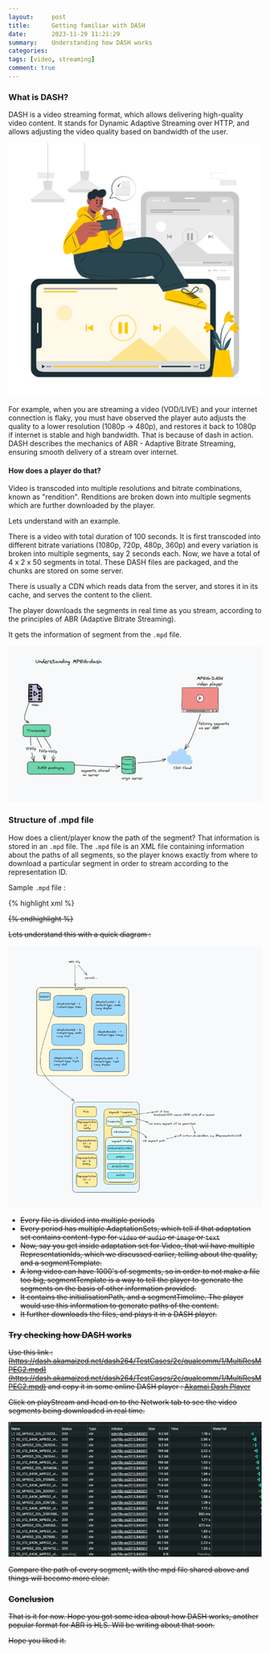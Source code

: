```yaml
---
layout:     post
title:      Getting familiar with DASH
date:       2023-11-29 11:21:29
summary:    Understanding how DASH works
categories: 
tags: [video, streaming]
comment: true
---
```


### What is DASH?

DASH is a video streaming format, which allows delivering high-quality video content. It stands for Dynamic Adaptive Streaming over HTTP, and allows adjusting the video quality based on bandwidth of the user.

![](../images/dash_intro_pic.jpg)


For example, when you are streaming a video (VOD/LIVE) and your internet connection is flaky, you must have observed the player auto adjusts the quality to a lower resolution (1080p -> 480p), and restores it back to 1080p if internet is stable and high bandwidth. That is because of dash in action.
DASH describes the mechanics of ABR - Adaptive Bitrate Streaming, ensuring smooth delivery of a stream over internet.

#### How does a player do that?

Video is transcoded into multiple resolutions and bitrate combinations, known as "rendition".
Renditions are broken down into multiple segments which are further downloaded by the player.

Lets understand with an example. 

There is a video with total duration of 100 seconds. It is first transcoded into different bitrate variations (1080p, 720p, 480p, 360p) and every variation is broken into multiple segments, say 2 seconds each. 
Now, we have a total of 4 x 2 x 50 segments in total. These DASH files are packaged, and the chunks are stored on some server. 

There is usually a CDN which reads data from the server, and stores it in its cache, and serves the content to the client.

The player downloads the segments in real time as you stream, according to the principles of ABR (Adaptive Bitrate Streaming).

It gets the information of segment from the `.mpd` file.

![](../images/dash_principles.png)

### Structure of .mpd file

How does a client/player know the path of the segment? That information is stored in an `.mpd` file. The `.mpd` file is an XML file containing information about the paths of all segments, so the player knows exactly from where to download a particular segment in order to stream according to the representation ID.

Sample `.mpd` file : 

{% highlight xml %}

<?xml version="1.0" encoding="utf-8"?>
<!-- MPD file Generated with GPAC version 0.5.1-DEV-rev4736M  on 2013-09-11T09:51:52Z-->
<MPD xmlns="urn:mpeg:dash:schema:mpd:2011" minBufferTime="PT1.500000S" type="static" mediaPresentationDuration="PT0H10M54.00S" profiles="urn:mpeg:dash:profile:isoff-live:2011,http://dashif.org/guidelines/dash264">
    <Period id="" duration="PT0H10M54.00S">
        <AdaptationSet segmentAlignment="true" maxWidth="1280" maxHeight="720" maxFrameRate="24" par="16:9">
            <Representation id="1" mimeType="video/mp4" codecs="avc1.42c01f" width="512" height="288" frameRate="24" sar="1:1" startWithSAP="1" bandwidth="1082580">
                <SegmentTemplate timescale="12288" media="ED_512_640K_MPEG2_video_$Time$.mp4" initialization="ED_512_640K_MPEG2_video_init.mp4">
                    <SegmentTimeline>
                        <S d="24576" r="-1" />
                    </SegmentTimeline>
                </SegmentTemplate>
            </Representation>
            <Representation id="2" mimeType="video/mp4" codecs="avc1.42c01f" width="768" height="432" frameRate="24" sar="1:1" startWithSAP="1" bandwidth="1880897">
                <SegmentTemplate timescale="12288" media="ED_768_1440K_MPEG2_video_$Time$.mp4" initialization="ED_768_1440K_MPEG2_video_init.mp4">
                    <SegmentTimeline>
                        <S d="24576" r="-1" />
                    </SegmentTimeline>
                </SegmentTemplate>
            </Representation>
            <Representation id="3" mimeType="video/mp4" codecs="avc1.42c01f" width="1280" height="720" frameRate="24" sar="1:1" startWithSAP="1" bandwidth="4114301">
                <SegmentTemplate timescale="12288" media="ED_1280_4M_MPEG2_video_$Time$.mp4" initialization="ED_1280_4M_MPEG2_video_init.mp4">
                    <SegmentTimeline>
                        <S d="24576" r="-1" />
                    </SegmentTimeline>
                </SegmentTemplate>
            </Representation>
        </AdaptationSet>
        <AdaptationSet segmentAlignment="true">
            <Representation id="4" mimeType="audio/mp4" codecs="mp4a.40.29" audioSamplingRate="48000" startWithSAP="1" bandwidth="33432">
                <AudioChannelConfiguration schemeIdUri="urn:mpeg:dash:23003:3:audio_channel_configuration:2011" value="2" />
                <SegmentTemplate timescale="48000" media="ED_MPEG2_32k_$Time$.mp4" initialization="ED_MPEG2_32k_init.mp4">
                    <SegmentTimeline>
                        <S d="94208" r="-1" />
                    </SegmentTimeline>
                </SegmentTemplate>
            </Representation>
        </AdaptationSet>
    </Period>
</MPD>

{% endhighlight %}


Lets understand this with a quick diagram : 

![](../images/structure_of_mpd_file.png)

- Every file is divided into multiple periods
- Every period has multiple AdaptationSets, which tell if that adaptation set contains content-type for `video` or `audio` or `image` or `text`
- Now, say you get inside adaptation set for Video, that wil have multiple RepresentationIds, which we discussed earlier, telling about the quality, and a segmentTemplate.
- A long video can have 1000's of segments, so in order to not make a file too big, segmentTemplate is a way to tell the player to generate the segments on the basis of other information provided.
- It contains the initialisationPath, and a segmentTimeline. The player would use this information to generate paths of the content.
- It further downloads the files, and plays it in a DASH player.

### Try checking how DASH works

Use this link : [https://dash.akamaized.net/dash264/TestCases/2c/qualcomm/1/MultiResMPEG2.mpd](https://dash.akamaized.net/dash264/TestCases/2c/qualcomm/1/MultiResMPEG2.mpd) and copy it in some online DASH player : [Akamai Dash Player](https://players.akamai.com/players/dashjs)

Click on playStream and head on to the Network tab to see the video segments being downloaded in real time.

![](../images/dash_segment_download.png)

Compare the path of every segment, with the mpd file shared above and things will become more clear.


### Conclusion

That is it for now. Hope you got some idea about how DASH works, another popular format for ABR is HLS. Will be writing about that soon. 

Hope you liked it.



